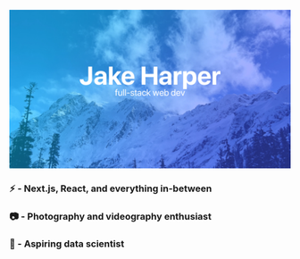 ![Jake Harper](https://github.com/lil-j/lil-j/blob/master/jake%20banner.jpg)

### ⚡ - Next.js, React, and everything in-between
### 📷 - Photography and videography enthusiast
### 🔬 - Aspiring data scientist
